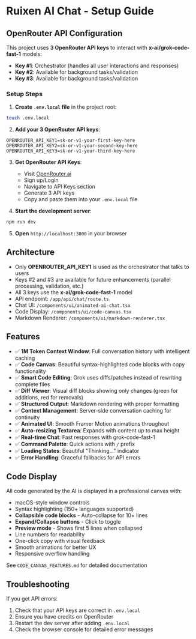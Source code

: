 # Ruixen AI Chat - Setup Guide

## OpenRouter API Configuration

This project uses **3 OpenRouter API keys** to interact with **x-ai/grok-code-fast-1** models:

- **Key #1**: Orchestrator (handles all user interactions and responses)
- **Key #2**: Available for background tasks/validation
- **Key #3**: Available for background tasks/validation

### Setup Steps

1. **Create `.env.local` file** in the project root:

```bash
touch .env.local
```

2. **Add your 3 OpenRouter API keys**:

```env
OPENROUTER_API_KEY1=sk-or-v1-your-first-key-here
OPENROUTER_API_KEY2=sk-or-v1-your-second-key-here
OPENROUTER_API_KEY3=sk-or-v1-your-third-key-here
```

3. **Get OpenRouter API Keys**:
   - Visit [OpenRouter.ai](https://openrouter.ai/)
   - Sign up/Login
   - Navigate to API Keys section
   - Generate 3 API keys
   - Copy and paste them into your `.env.local` file

4. **Start the development server**:

```bash
npm run dev
```

5. **Open** `http://localhost:3000` in your browser

## Architecture

- Only **OPENROUTER_API_KEY1** is used as the orchestrator that talks to users
- Keys #2 and #3 are available for future enhancements (parallel processing, validation, etc.)
- All 3 keys use the **x-ai/grok-code-fast-1** model
- API endpoint: `/app/api/chat/route.ts`
- Chat UI: `/components/ui/animated-ai-chat.tsx`
- Code Display: `/components/ui/code-canvas.tsx`
- Markdown Renderer: `/components/ui/markdown-renderer.tsx`

## Features

- ✅ **1M Token Context Window**: Full conversation history with intelligent caching
- ✅ **Code Canvas**: Beautiful syntax-highlighted code blocks with copy functionality
- ✅ **Smart Code Editing**: Grok uses diffs/patches instead of rewriting complete files
- ✅ **Diff Viewer**: Visual diff blocks showing only changes (green for additions, red for removals)
- ✅ **Structured Output**: Markdown rendering with proper formatting
- ✅ **Context Management**: Server-side conversation caching for continuity
- ✅ **Animated UI**: Smooth Framer Motion animations throughout
- ✅ **Auto-resizing Textarea**: Expands with content up to max height
- ✅ **Real-time Chat**: Fast responses with grok-code-fast-1
- ✅ **Command Palette**: Quick actions with `/` prefix
- ✅ **Loading States**: Beautiful "Thinking..." indicator
- ✅ **Error Handling**: Graceful fallbacks for API errors

## Code Display

All code generated by the AI is displayed in a professional canvas with:
- macOS-style window controls
- Syntax highlighting (150+ languages supported)
- **Collapsible code blocks** - Auto-collapse for 10+ lines
- **Expand/Collapse buttons** - Click to toggle
- **Preview mode** - Shows first 5 lines when collapsed
- Line numbers for readability
- One-click copy with visual feedback
- Smooth animations for better UX
- Responsive overflow handling

See `CODE_CANVAS_FEATURES.md` for detailed documentation

## Troubleshooting

If you get API errors:
1. Check that your API keys are correct in `.env.local`
2. Ensure you have credits on OpenRouter
3. Restart the dev server after adding `.env.local`
4. Check the browser console for detailed error messages
